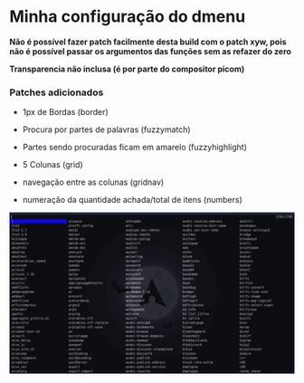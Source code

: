 # Minha configuração do dmenu

**Não é possível fazer patch facilmente desta build com o patch xyw,
pois não é possível passar os argumentos das funções sem as refazer do zero**

**Transparencia não inclusa (é por parte do compositor picom)**

### Patches adicionados

- 1px de Bordas (border)

- Procura por partes de palavras (fuzzymatch)

- Partes sendo procuradas ficam em amarelo (fuzzyhighlight)

- 5 Colunas (grid)

- navegação entre as colunas (gridnav)

- numeração da quantidade achada/total de itens (numbers)

![screenshot](./screenshot.png)
